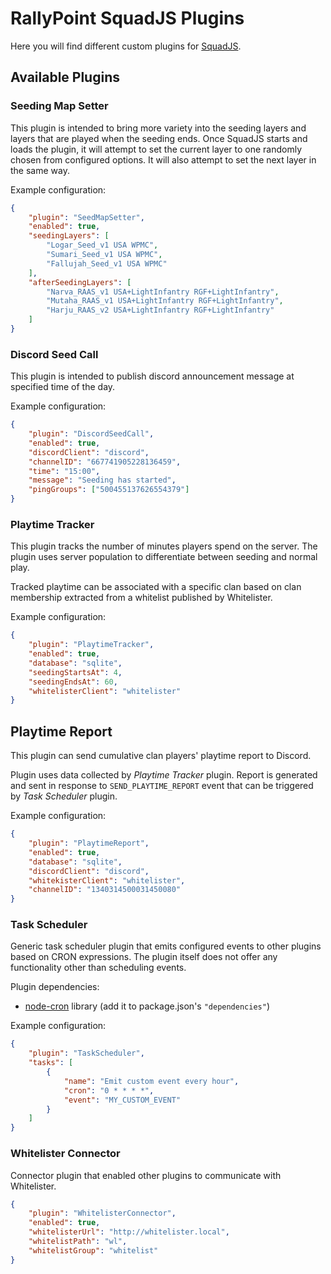 # RallyPoint SquadJS Plugins

Here you will find different custom plugins for [SquadJS](https://github.com/Team-Silver-Sphere/SquadJS).


## Available Plugins

### Seeding Map Setter

This plugin is intended to bring more variety into the seeding layers and layers that are played when the seeding
ends. Once SquadJS starts and loads the plugin, it will attempt to set the current layer to one randomly chosen
from configured options. It will also attempt to set the next layer in the same way.

Example configuration:

```json
{
    "plugin": "SeedMapSetter",
    "enabled": true,
    "seedingLayers": [
        "Logar_Seed_v1 USA WPMC",
        "Sumari_Seed_v1 USA WPMC",
        "Fallujah_Seed_v1 USA WPMC"
    ],
    "afterSeedingLayers": [
        "Narva_RAAS_v1 USA+LightInfantry RGF+LightInfantry",
        "Mutaha_RAAS_v1 USA+LightInfantry RGF+LightInfantry",
        "Harju_RAAS_v2 USA+LightInfantry RGF+LightInfantry"
    ]
}
```


### Discord Seed Call

This plugin is intended to publish discord announcement message at specified time of the day.

Example configuration:

```json
{
    "plugin": "DiscordSeedCall",
    "enabled": true,
    "discordClient": "discord",
    "channelID": "667741905228136459",
    "time": "15:00",
    "message": "Seeding has started",
    "pingGroups": ["500455137626554379"]
}
```


### Playtime Tracker

This plugin tracks the number of minutes players spend on the server. The plugin uses server population to
differentiate between seeding and normal play.

Tracked playtime can be associated with a specific clan based on clan membership extracted from a whitelist
published by Whitelister.

Example configuration:

```json
{
    "plugin": "PlaytimeTracker",
    "enabled": true,
    "database": "sqlite",
    "seedingStartsAt": 4,
    "seedingEndsAt": 60,
    "whitelisterClient": "whitelister"
}
```


## Playtime Report

This plugin can send cumulative clan players' playtime report to Discord.

Plugin uses data collected by _Playtime Tracker_ plugin. Report is generated and sent in response to
`SEND_PLAYTIME_REPORT` event that can be triggered by _Task Scheduler_ plugin.

Example configuration:

```json
{
    "plugin": "PlaytimeReport",
    "enabled": true,
    "database": "sqlite",
    "discordClient": "discord",
    "whitekisterClient": "whitelister",
    "channelID": "1340314500031450080"
}
```


### Task Scheduler

Generic task scheduler plugin that emits configured events to other plugins based on CRON expressions.
The plugin itself does not offer any functionality other than scheduling events.

Plugin dependencies:

* [node-cron](https://www.npmjs.com/package/node-cron) library (add it to package.json's `"dependencies"`)

Example configuration:

```json
{
    "plugin": "TaskScheduler",
    "tasks": [
        {
            "name": "Emit custom event every hour",
            "cron": "0 * * * *",
            "event": "MY_CUSTOM_EVENT"
        }
    ]
}
```


### Whitelister Connector

Connector plugin that enabled other plugins to communicate with Whitelister.

```json
{
    "plugin": "WhitelisterConnector",
    "enabled": true,
    "whitelisterUrl": "http://whitelister.local",
    "whitelistPath": "wl",
    "whitelistGroup": "whitelist"
}
```
